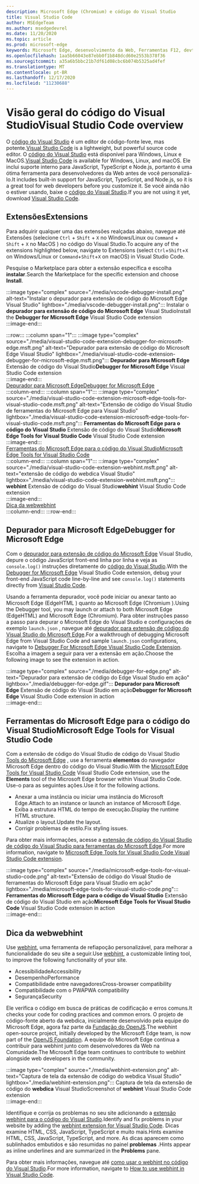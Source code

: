 ```yaml
---
description: Microsoft Edge (Chromium) e código do Visual Studio
title: Visual Studio Code
author: MSEdgeTeam
ms.author: msedgedevrel
ms.date: 11/20/2020
ms.topic: article
ms.prod: microsoft-edge
keywords: Microsoft Edge, desenvolvimento da Web, Ferramentas F12, devtools, código vs, código do Visual Studio, depurador, dica da Web
ms.openlocfilehash: 1aa5b66043e87ebb0f1b848dcd60e2553b378f36
ms.sourcegitcommit: a35a6b5bbc21b7df61d08cbc6b074b5325ad4fef
ms.translationtype: MT
ms.contentlocale: pt-BR
ms.lasthandoff: 12/17/2020
ms.locfileid: "11230688"
---
```

# <span data-ttu-id="268cb-104">Visão geral do código do Visual Studio</span><span class="sxs-lookup"><span data-stu-id="268cb-104">Visual Studio Code overview</span></span>  

<span data-ttu-id="268cb-105">O [código do Visual Studio][VisualStudioCodeDocs] é um editor de código-fonte leve, mas potente.</span><span class="sxs-lookup"><span data-stu-id="268cb-105">[Visual Studio Code][VisualStudioCodeDocs] is a lightweight, but powerful source code editor.</span></span>  <span data-ttu-id="268cb-106">O [código do Visual Studio][VisualStudioCodeDocs] está disponível para Windows, Linux e MacOS.</span><span class="sxs-lookup"><span data-stu-id="268cb-106">[Visual Studio Code][VisualStudioCodeDocs] is available for Windows, Linux, and macOS.</span></span>  <span data-ttu-id="268cb-107">Ele inclui suporte interno para JavaScript, TypeScript e Node.js, portanto é uma ótima ferramenta para desenvolvedores da Web antes de você personalizá-lo.</span><span class="sxs-lookup"><span data-stu-id="268cb-107">It includes built-in support for JavaScript, TypeScript, and Node.js, so it is a great tool for web developers before you customize it.</span></span>  <span data-ttu-id="268cb-108">Se você ainda não o estiver usando, baixe o [código do Visual Studio][VisualstudioCode].</span><span class="sxs-lookup"><span data-stu-id="268cb-108">If you are not using it yet, download [Visual Studio Code][VisualstudioCode].</span></span>  

## <span data-ttu-id="268cb-109">Extensões</span><span class="sxs-lookup"><span data-stu-id="268cb-109">Extensions</span></span>  

<!--todo: We want to put something like the tiles for extensions Visual Studio Code uses on this page https://code.visualstudio.com/Docs#top-extensions but I don't think this is a markdown page.  I think it's a web page.  I couldn't find anything in https://github.com/Microsoft/vscode-docs that looks like this page. In the meantime, here's what I've come up with: -->  

<span data-ttu-id="268cb-110">Para adquirir qualquer uma das extensões realçadas abaixo, navegue até Extensões \(selecione `Ctrl` + `Shift` + `X` no Windows/Linux ou `Command` + `Shift` + `X` no MacOS \) no código do Visual Studio.</span><span class="sxs-lookup"><span data-stu-id="268cb-110">To acquire any of the extensions highlighted below, navigate to Extensions \(select `Ctrl`+`Shift`+`X` on Windows/Linux or `Command`+`Shift`+`X` on macOS\) in Visual Studio Code.</span></span>  

<span data-ttu-id="268cb-111">Pesquise o Marketplace para obter a extensão específica e escolha **instalar**.</span><span class="sxs-lookup"><span data-stu-id="268cb-111">Search the Marketplace for the specific extension and choose **Install**.</span></span>  

:::image type="complex" source="./media/vscode-debugger-install.png" alt-text="Instalar o depurador para extensão de código do Microsoft Edge Visual Studio" lightbox="./media/vscode-debugger-install.png":::
   <span data-ttu-id="268cb-113">Instalar o **depurador para extensão de código do Microsoft Edge** Visual Studio</span><span class="sxs-lookup"><span data-stu-id="268cb-113">Install the **Debugger for Microsoft Edge** Visual Studio Code extension</span></span>  
:::image-end:::  

:::row:::
   :::column span="1":::
      :::image type="complex" source="./media/visual-studio-code-extension-debugger-for-microsoft-edge.msft.png" alt-text="Depurador para extensão de código do Microsoft Edge Visual Studio" lightbox="./media/visual-studio-code-extension-debugger-for-microsoft-edge.msft.png":::
         <span data-ttu-id="268cb-115">**Depurador para Microsoft Edge** Extensão de código do Visual Studio</span><span class="sxs-lookup"><span data-stu-id="268cb-115">**Debugger for Microsoft Edge** Visual Studio Code extension</span></span>  
      :::image-end:::  
      [<span data-ttu-id="268cb-116">Depurador para Microsoft Edge</span><span class="sxs-lookup"><span data-stu-id="268cb-116">Debugger for Microsoft Edge</span></span>](#debugger-for-microsoft-edge)  
   :::column-end:::
   :::column span="1":::
      :::image type="complex" source="./media/visual-studio-code-extension-microsoft-edge-tools-for-visual-studio-code.msft.png" alt-text="Extensão de código do Visual Studio de ferramentas do Microsoft Edge para Visual Studio" lightbox="./media/visual-studio-code-extension-microsoft-edge-tools-for-visual-studio-code.msft.png":::
         <span data-ttu-id="268cb-118">**Ferramentas do Microsoft Edge para o código do Visual Studio** Extensão de código do Visual Studio</span><span class="sxs-lookup"><span data-stu-id="268cb-118">**Microsoft Edge Tools for Visual Studio Code** Visual Studio Code extension</span></span>  
      :::image-end:::  
      [<span data-ttu-id="268cb-119">Ferramentas do Microsoft Edge para o código do Visual Studio</span><span class="sxs-lookup"><span data-stu-id="268cb-119">Microsoft Edge Tools for Visual Studio Code</span></span>](#microsoft-edge-tools-for-visual-studio-code)  
   :::column-end:::
   :::column span="1":::
      :::image type="complex" source="./media/visual-studio-code-extension-webhint.msft.png" alt-text="extensão de código do webdica Visual Studio" lightbox="./media/visual-studio-code-extension-webhint.msft.png":::
         <span data-ttu-id="268cb-121">**webhint** Extensão de código do Visual Studio</span><span class="sxs-lookup"><span data-stu-id="268cb-121">**webhint** Visual Studio Code extension</span></span>  
      :::image-end:::  
      [<span data-ttu-id="268cb-122">Dica da web</span><span class="sxs-lookup"><span data-stu-id="268cb-122">webhint</span></span>](#webhint)  
   :::column-end:::
:::row-end:::  

## <a name="debugger-for-microsoft-edge"></a><span data-ttu-id="268cb-123">Depurador para Microsoft Edge</span><span class="sxs-lookup"><span data-stu-id="268cb-123">Debugger for Microsoft Edge</span></span>  

<span data-ttu-id="268cb-124">Com o [depurador para extensão de código do Microsoft Edge][VisualstudioMarketplaceDebuggerMicrosoftEdge] Visual Studio, depure o código JavaScript front-end linha por linha e veja as `console.log()` instruções diretamente do [código do Visual Studio][VisualstudioCode].</span><span class="sxs-lookup"><span data-stu-id="268cb-124">With the [Debugger for Microsoft Edge][VisualstudioMarketplaceDebuggerMicrosoftEdge] Visual Studio Code extension, debug your front-end JavaScript code line-by-line and see `console.log()` statements directly from [Visual Studio Code][VisualstudioCode].</span></span>  
      
<span data-ttu-id="268cb-125">Usando a ferramenta depurador, você pode iniciar ou anexar tanto ao Microsoft Edge \(EdgeHTML \) quanto ao Microsoft Edge \(Chromium \).</span><span class="sxs-lookup"><span data-stu-id="268cb-125">Using the Debugger tool, you may launch or attach to both Microsoft Edge \(EdgeHTML\) and Microsoft Edge \(Chromium\).</span></span>  <span data-ttu-id="268cb-126">Para obter instruções passo a passo para depurar o Microsoft Edge do Visual Studio e configurações de exemplo `launch.json` , navegue até [depurador para extensão de código do Visual Studio do Microsoft Edge][VisualStudioCodeDebuggerEdge].</span><span class="sxs-lookup"><span data-stu-id="268cb-126">For a walkthrough of debugging Microsoft Edge from Visual Studio Code and sample `launch.json` configurations, navigate to [Debugger For Microsoft Edge Visual Studio Code Extension][VisualStudioCodeDebuggerEdge].</span></span>  <span data-ttu-id="268cb-127">Escolha a imagem a seguir para ver a extensão em ação.</span><span class="sxs-lookup"><span data-stu-id="268cb-127">Choose the following image to see the extension in action.</span></span>  

:::image type="complex" source="./media/debugger-for-edge.png" alt-text="Depurador para extensão de código do Edge Visual Studio em ação" lightbox="./media/debugger-for-edge.gif":::
   <span data-ttu-id="268cb-129">**Depurador para Microsoft Edge** Extensão de código do Visual Studio em ação</span><span class="sxs-lookup"><span data-stu-id="268cb-129">**Debugger for Microsoft Edge** Visual Studio Code extension in action</span></span>  
:::image-end:::  

## <a name="microsoft-edge-tools-for-visual-studio-code"></a><span data-ttu-id="268cb-130">Ferramentas do Microsoft Edge para o código do Visual Studio</span><span class="sxs-lookup"><span data-stu-id="268cb-130">Microsoft Edge Tools for Visual Studio Code</span></span>

<span data-ttu-id="268cb-131">Com a extensão de código do Visual Studio de código do Visual Studio [Tools do Microsoft Edge][VisualstudioMarketplaceMicrosoftEdgeToolsVisualStudioCode] , use a ferramenta **elementos** do navegador Microsoft Edge dentro do código do Visual Studio.</span><span class="sxs-lookup"><span data-stu-id="268cb-131">With the [Microsoft Edge Tools for Visual Studio Code][VisualstudioMarketplaceMicrosoftEdgeToolsVisualStudioCode] Visual Studio Code extension, use the **Elements** tool of the Microsoft Edge browser within Visual Studio Code.</span></span>  <span data-ttu-id="268cb-132">Use-o para as seguintes ações.</span><span class="sxs-lookup"><span data-stu-id="268cb-132">Use it for the following actions.</span></span>  

*   <span data-ttu-id="268cb-133">Anexar a uma instância ou iniciar uma instância do Microsoft Edge.</span><span class="sxs-lookup"><span data-stu-id="268cb-133">Attach to an instance or launch an instance of Microsoft Edge.</span></span>  
*   <span data-ttu-id="268cb-134">Exiba a estrutura HTML do tempo de execução.</span><span class="sxs-lookup"><span data-stu-id="268cb-134">Display the runtime HTML structure.</span></span>  
*   <span data-ttu-id="268cb-135">Atualize o layout.</span><span class="sxs-lookup"><span data-stu-id="268cb-135">Update the layout.</span></span>  
*   <span data-ttu-id="268cb-136">Corrigir problemas de estilo.</span><span class="sxs-lookup"><span data-stu-id="268cb-136">Fix styling issues.</span></span>  
    
<span data-ttu-id="268cb-137">Para obter mais informações, acesse a [extensão de código do Visual Studio de código do Visual Studio para ferramentas do Microsoft Edge][VisualStudioCodeMicrosoftEdgeDevtoolsExtension].</span><span class="sxs-lookup"><span data-stu-id="268cb-137">For more information, navigate to [Microsoft Edge Tools for Visual Studio Code Visual Studio Code extension][VisualStudioCodeMicrosoftEdgeDevtoolsExtension].</span></span>  <!--  Choose the following image to see the extension in action.  -->  
      
:::image type="complex" source="./media/microsoft-edge-tools-for-visual-studio-code.png" alt-text="Extensão de código do Visual Studio de ferramentas do Microsoft Edge para Visual Studio em ação" lightbox="./media/microsoft-edge-tools-for-visual-studio-code.png":::
   <span data-ttu-id="268cb-139">**Ferramentas do Microsoft Edge para o código do Visual Studio** Extensão de código do Visual Studio em ação</span><span class="sxs-lookup"><span data-stu-id="268cb-139">**Microsoft Edge Tools for Visual Studio Code** Visual Studio Code extension in action</span></span>  
:::image-end:::  

## <a name="webhint"></a><span data-ttu-id="268cb-140">Dica da web</span><span class="sxs-lookup"><span data-stu-id="268cb-140">webhint</span></span>  
      
<span data-ttu-id="268cb-141">Use [webhint][WebhintMain], uma ferramenta de refiapoção personalizável, para melhorar a funcionalidade do seu site a seguir.</span><span class="sxs-lookup"><span data-stu-id="268cb-141">Use [webhint][WebhintMain], a customizable linting tool, to improve the following functionality of your site.</span></span>  

*   <span data-ttu-id="268cb-142">Acessibilidade</span><span class="sxs-lookup"><span data-stu-id="268cb-142">Accessibility</span></span>
*   <span data-ttu-id="268cb-143">Desempenho</span><span class="sxs-lookup"><span data-stu-id="268cb-143">Performance</span></span>
*   <span data-ttu-id="268cb-144">Compatibilidade entre navegadores</span><span class="sxs-lookup"><span data-stu-id="268cb-144">Cross-browser compatibility</span></span>
*   <span data-ttu-id="268cb-145">Compatibilidade com o PWA</span><span class="sxs-lookup"><span data-stu-id="268cb-145">PWA compatibility</span></span>
*   <span data-ttu-id="268cb-146">Segurança</span><span class="sxs-lookup"><span data-stu-id="268cb-146">Security</span></span>

<span data-ttu-id="268cb-147">Ele verifica o código em busca de práticas de codificação e erros comuns.</span><span class="sxs-lookup"><span data-stu-id="268cb-147">It checks your code for coding practices and common errors.</span></span> <span data-ttu-id="268cb-148">O projeto de código-fonte aberto da webdica, inicialmente desenvolvido pela equipe do Microsoft Edge, agora faz parte da [Fundação do OpenJS][OpenjsFoundation].</span><span class="sxs-lookup"><span data-stu-id="268cb-148">The webhint open-source project, initially developed by the Microsoft Edge team, is now part of the [OpenJS Foundation][OpenjsFoundation].</span></span>  <span data-ttu-id="268cb-149">A equipe do Microsoft Edge continua a contribuir para webhint junto com desenvolvedores da Web na Comunidade.</span><span class="sxs-lookup"><span data-stu-id="268cb-149">The Microsoft Edge team continues to contribute to webhint alongside web developers in the community.</span></span>  <!--  Choose the following image to see the extension in action.  -->  
      
:::image type="complex" source="./media/webhint-extension.png" alt-text="Captura de tela da extensão de código do webdica Visual Studio" lightbox="./media/webhint-extension.png":::
   <span data-ttu-id="268cb-151">Captura de tela da extensão de código do **webdica** Visual Studio</span><span class="sxs-lookup"><span data-stu-id="268cb-151">Screenshot of **webhint** Visual Studio Code extension</span></span>  
:::image-end:::  
      
<span data-ttu-id="268cb-152">Identifique e corrija os problemas no seu site adicionando a [extensão webhint para o código do Visual Studio][VisualstudioMarketplaceWebhint].</span><span class="sxs-lookup"><span data-stu-id="268cb-152">Identify and fix problems in your website by adding the [webhint extension for Visual Studio Code][VisualstudioMarketplaceWebhint].</span></span>  <span data-ttu-id="268cb-153">Dicas examine HTML, CSS, JavaScript, TypeScript e muito mais.</span><span class="sxs-lookup"><span data-stu-id="268cb-153">Hints examine HTML, CSS, JavaScript, TypeScript, and more.</span></span>  <span data-ttu-id="268cb-154">As dicas aparecem como sublinhados embutidos e são resumidas no painel **problemas** .</span><span class="sxs-lookup"><span data-stu-id="268cb-154">Hints appear as inline underlines and are summarized in the **Problems** pane.</span></span>  
      
<span data-ttu-id="268cb-155">Para obter mais informações, navegue até [como usar o webhint no código do Visual Studio][VisualStudioCodeWebhint].</span><span class="sxs-lookup"><span data-stu-id="268cb-155">For more information, navigate to [How to use webhint in Visual Studio Code][VisualStudioCodeWebhint].</span></span>  

<!--links -->  

[VisualStudioCodeDebuggerEdge]: ./debugger-for-edge.md "Depurador para extensão de código do Microsoft Edge Visual Studio | Documentos da Microsoft"  
[VisualStudioCodeMicrosoftEdgeDevtoolsExtension]: ./microsoft-edge-devtools-extension.md "Extensão de código do Microsoft Edge DevTools para Visual Studio | Documentos da Microsoft"  
[VisualStudioCodeWebhint]: ./webhint.md "Webhint Visual Studio extensão de código | Documentos da Microsoft"  

[VisualstudioCode]: https://code.visualstudio.com "Código do Visual Studio"  
[VisualStudioCodeDocs]: https://code.visualstudio.com/Docs "Documentação | Código do Visual Studio"   

[VisualstudioMarketplaceDebuggerMicrosoftEdge]: https://marketplace.visualstudio.com/items?itemName=msjsdiag.debugger-for-edge "Depurador para Microsoft Edge | Visual Studio Marketplace"  
[VisualstudioMarketplaceMicrosoftEdgeToolsVisualStudioCode]: https://marketplace.visualstudio.com/items?itemName=ms-edgedevtools.vscode-edge-devtools "Ferramentas do Microsoft Edge para o código do Visual Studio | Visual Studio Marketplace"  

[VisualstudioMarketplaceWebhint]: https://marketplace.visualstudio.com/items?itemName=webhint.vscode-webhint "webhint | Visual Studio Marketplace"  

[WebhintMain]:  https://webhint.io "webhint"  
[OpenjsFoundation]:  https://openjsf.org "Base do OpenJS"  
